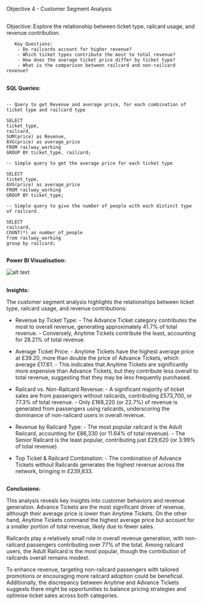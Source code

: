 Objective 4 - Customer Segment Analysis
##
Objective: Explore the relationship between ticket type, railcard usage, and revenue contribution.

       Key Questions:
        - Do railcards account for higher revenue?
        - Which ticket types contribute the most to total revenue?
        - How does the average ticket price differ by ticket type?
        - What is the comparison between railcard and non-railcard revenue?

##
**SQL Queries:** 
```

-- Query to get Revenue and average price, for each combination of ticket type and railcard type

SELECT
ticket_type,
railcard,
SUM(price) as Revenue,
AVG(price) as average_price
FROM railway_working
GROUP BY ticket_type, railcard;
```


```
-- Simple query to get the average price for each ticket type

SELECT
ticket_type,
AVG(price) as average_price
FROM railway_working
GROUP BY ticket_type;
```


```
-- Simple query to give the number of people with each distinct type of railcard.

SELECT
railcard,
COUNT(*) as number_of_people
from railway_working
group by railcard;

```
##
**Power BI Visualisation:**

![alt text](https://github.com/tomredfern24/UK-Rail-Ticket-Sales-Analysis-SQL-PowerBI/blob/main/Visualisations/4.%20Ticket%20Type%20and%20Railcard%20Analysis.png)
##
**Insights:**

The customer segment analysis highlights the relationships between ticket type, railcard usage, and revenue contributions:

- Revenue by Ticket Type:
       - The Advance Ticket category contributes the most to overall revenue, generating approximately 41.7% of total revenue.
       - Conversely, Anytime Tickets contribute the least, accounting for 28.21% of total revenue.

- Average Ticket Price:
       - Anytime Tickets have the highest average price at £39.20, more than double the price of Advance Tickets, which average £17.61.
       - This indicates that Anytime Tickets are significantly more expensive than Advance Tickets, but they contribute less overall to total revenue, suggesting that they may be less frequently purchased.

- Railcard vs. Non-Railcard Revenue:
       - A significant majority of ticket sales are from passengers without railcards, contributing £573,700, or 77.3% of total revenue.
       - Only £168,220 (or 22.7%) of revenue is generated from passengers using railcards, underscoring the dominance of non-railcard users in overall revenue.

- Revenue by Railcard Type:
       - The most popular railcard is the Adult Railcard, accounting for £86,330 (or 11.64% of total revenue).
       - The Senior Railcard is the least popular, contributing just £29,620 (or 3.99% of total revenue).

- Top Ticket & Railcard Combination:
       - The combination of Advance Tickets without Railcards generates the highest revenue across the network, bringing in £239,833.

##
**Conclusions:**

This analysis reveals key insights into customer behaviors and revenue generation. Advance Tickets are the most significant driver of revenue, although their average price is lower than Anytime Tickets. On the other hand, Anytime Tickets command the highest average price but account for a smaller portion of total revenue, likely due to fewer sales.

Railcards play a relatively small role in overall revenue generation, with non-railcard passengers contributing over 77% of the total. Among railcard users, the Adult Railcard is the most popular, though the contribution of railcards overall remains modest.

To enhance revenue, targeting non-railcard passengers with tailored promotions or encouraging more railcard adoption could be beneficial. Additionally, the discrepancy between Anytime and Advance Tickets suggests there might be opportunities to balance pricing strategies and optimise ticket sales across both categories.
